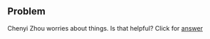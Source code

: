 ## Problem
Chenyi Zhou worries about things. Is that helpful?
Click for [answer](https://c.tenor.com/FKn-8Ac5M7oAAAAC/no-bugs-bunny.gif)
